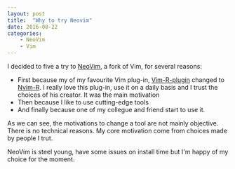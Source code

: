 ```yaml
---
layout: post
title:  "Why to try Neovim"
date: 2016-08-22 
categories:
    - NeoVim
    - Vim
---
```


I decided to five a try to [NeoVim](https://neovim.io/), a fork of Vim, for several reasons:

- First because my of my favourite Vim plug-in, [Vim-R-plugin](https://github.com/jcfaria/Vim-R-plugin) changed to [Nvim-R](https://github.com/jalvesaq/Nvim-R). I really love this plug-in, use it on a daily basis and I trust the choices of his creator. It was the main motivation
- Then because I like to use cutting-edge tools
- And finally because one of my collegue and friend start to use it.

As we can see, the motivations to change a tool are not mainly objective. There is no technical reasons. My core motivation come from choices made by people I trut.

NeoVim is steel young, have some issues on install time but I'm happy of my choice for the moment.
